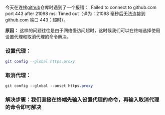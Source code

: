 今天在连接[github](https://so.csdn.net/so/search?q=github&spm=1001.2101.3001.7020)仓库时遇到了一个报错：  Failed to connect to github.com port 443 after 21098 ms: Timed out（译为：21098 毫秒后无法连接到 github.com 端口 443：超时）。

**原因：** 这样的问题往往是由于网络慢访问超时，这时候我们可以在终端选择使用设置代理和取消代理的命令解决。

### 设置代理：

```lua
git config --global https.proxy
```

### 取消代理：

```scss
git config --global --unset https.proxy
```

###  解决步骤：我们直接在终端先输入设置代理的命令，再输入取消代理的命令即可解决